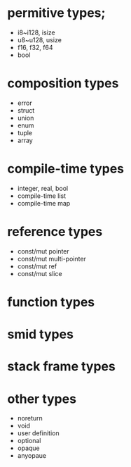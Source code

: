 # permitive types;
- i8~i128, isize
- u8~u128, usize
- f16, f32, f64
- bool

# composition types
- error
- struct
- union
- enum
- tuple
- array

# compile-time types
- integer, real, bool
- compile-time list
- compile-time map

# reference types
- const/mut pointer
- const/mut multi-pointer
- const/mut ref
- const/mut slice

# function types

# smid types

# stack frame types

# other types
- noreturn
- void
- user definition
- optional
- opaque
- anyopaue

